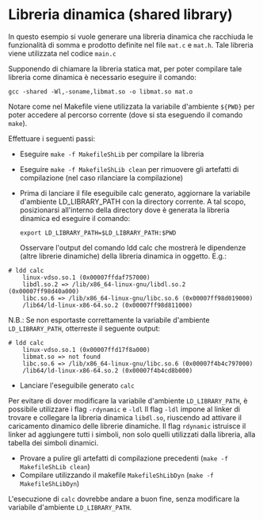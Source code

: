 # Libreria dinamica (shared library)

In questo esempio si vuole generare una libreria dinamica che racchiuda le funzionalità di somma e prodotto definite nel file ``mat.c`` e ``mat.h``. Tale libreria viene utilizzata nel codice ``main.c``

Supponendo di chiamare la libreria statica mat, per poter compilare tale libreria come dinamica è necessario eseguire il comando:

```
gcc -shared -Wl,-soname,libmat.so -o libmat.so mat.o
```

Notare come nel Makefile viene utilizzata la variabile d'ambiente ``${PWD}`` per poter accedere al percorso corrente (dove si sta eseguendo il comando ``make``).

Effettuare i seguenti passi:

- Eseguire ``make -f MakefileShLib`` per compilare la libreria

- Eseguire ``make -f MakefileShLib clean`` per rimuovere gli artefatti di compilazione (nel caso rilanciare la compilazione)

- Prima di lanciare il file eseguibile calc generato, aggiornare la variabile d'ambiente LD_LIBRARY_PATH con la directory corrente. A tal scopo, posizionarsi all'interno della directory dove è generata la libreria dinamica ed eseguire il comando:

  ``export LD_LIBRARY_PATH=$LD_LIBRARY_PATH:$PWD``

  Osservare l'output del comando ldd calc che mostrerà le dipendenze (altre librerie dinamiche) della libreria dinamica in oggetto. E.g.:
```
# ldd calc
	linux-vdso.so.1 (0x00007ffdaf757000)
	libdl.so.2 => /lib/x86_64-linux-gnu/libdl.so.2 (0x00007ff98d40a000)
	libc.so.6 => /lib/x86_64-linux-gnu/libc.so.6 (0x00007ff98d019000)
	/lib64/ld-linux-x86-64.so.2 (0x00007ff98d811000)
```
N.B.: Se non esportaste correttamente la variabile d'ambiente ``LD_LIBRARY_PATH``, otterreste il seguente output:

```
# ldd calc
	linux-vdso.so.1 (0x00007ffd17f8a000)
	libmat.so => not found
	libc.so.6 => /lib/x86_64-linux-gnu/libc.so.6 (0x00007f4b4c797000)
	/lib64/ld-linux-x86-64.so.2 (0x00007f4b4cd8b000)
```

- Lanciare l'eseguibile generato ``calc``

Per evitare di dover modificare la variabile d'ambiente ``LD_LIBRARY_PATH``, è possibile utilizzare i flag ``-rdynamic`` e ``-ldl``
Il flag ``-ldl`` impone al linker di trovare e collegare la libreria dinamica ``libdl.so``, riuscendo ad attivare il caricamento dinamico delle librerie dinamiche.
Il flag ``rdynamic`` istruisce il linker ad aggiungere tutti i simboli, non solo quelli utilizzati dalla libreria, alla tabella dei simboli dinamici.

- Provare a pulire gli artefatti di compilazione precedenti (``make -f MakefileShLib clean``)
- Compilare utilizzando il makefile ``MakefileShLibDyn`` (``make -f MakefileShLibDyn``)

L'esecuzione di ``calc`` dovrebbe andare a buon fine, senza modificare la variabile d'ambiente ``LD_LIBRARY_PATH``.




